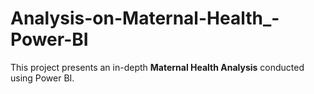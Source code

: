 # Analysis-on-Maternal-Health_-Power-BI
This project presents an in-depth **Maternal Health Analysis** conducted using Power BI.  
